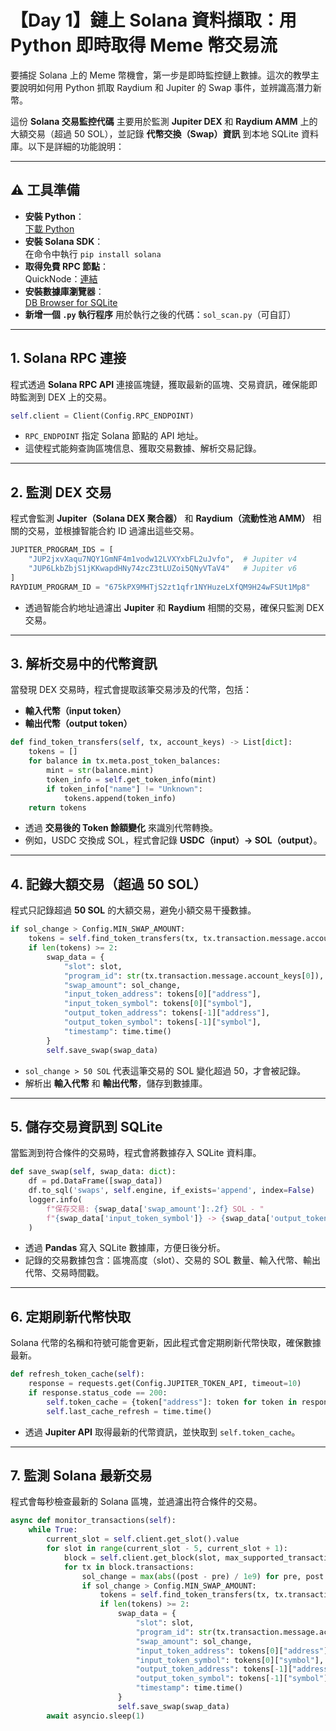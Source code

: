 # 【Day 1】鏈上 Solana 資料擷取：用 Python 即時取得 Meme 幣交易流

要捕捉 Solana 上的 Meme 幣機會，第一步是即時監控鏈上數據。這次的教學主要說明如何用 Python 抓取 Raydium 和 Jupiter 的 Swap 事件，並辨識高潛力新幣。

這份 **Solana 交易監控代碼** 主要用於監測 **Jupiter DEX** 和 **Raydium AMM** 上的大額交易（超過 50 SOL），並記錄 **代幣交換（Swap）資訊** 到本地 SQLite 資料庫。以下是詳細的功能說明：

---

## ⚠️ 工具準備

- **安裝 Python**：  
  [下載 Python](https://python.org/downloads/)
- **安裝 Solana SDK**：  
  在命令中執行 `pip install solana`
- **取得免費 RPC 節點**：  
  QuickNode：[連結](https://refer.quicknode.com/?via=yan)
- **安裝數據庫瀏覽器**：  
  [DB Browser for SQLite](https://sqlitebrowser.org)
- **新增一個 `.py` 執行程序** 用於執行之後的代碼：`sol_scan.py`（可自訂）

---

## 1. Solana RPC 連接

程式透過 **Solana RPC API** 連接區塊鏈，獲取最新的區塊、交易資訊，確保能即時監測到 DEX 上的交易。

```python
self.client = Client(Config.RPC_ENDPOINT)
```

- `RPC_ENDPOINT` 指定 Solana 節點的 API 地址。  
- 這使程式能夠查詢區塊信息、獲取交易數據、解析交易記錄。

---

## 2. 監測 DEX 交易

程式會監測 **Jupiter（Solana DEX 聚合器）** 和 **Raydium（流動性池 AMM）** 相關的交易，並根據智能合約 ID 過濾出這些交易。

```python
JUPITER_PROGRAM_IDS = [
    "JUP2jxvXaqu7NQY1GmNF4m1vodw12LVXYxbFL2uJvfo",  # Jupiter v4
    "JUP6LkbZbjS1jKKwapdHNy74zcZ3tLUZoi5QNyVTaV4"   # Jupiter v6
]
RAYDIUM_PROGRAM_ID = "675kPX9MHTjS2zt1qfr1NYHuzeLXfQM9H24wFSUt1Mp8"
```

- 透過智能合約地址過濾出 **Jupiter** 和 **Raydium** 相關的交易，確保只監測 DEX 交易。

---

## 3. 解析交易中的代幣資訊

當發現 DEX 交易時，程式會提取該筆交易涉及的代幣，包括：

- **輸入代幣（input token）**  
- **輸出代幣（output token）**  

```python
def find_token_transfers(self, tx, account_keys) -> List[dict]:
    tokens = []
    for balance in tx.meta.post_token_balances:
        mint = str(balance.mint)
        token_info = self.get_token_info(mint)
        if token_info["name"] != "Unknown":
            tokens.append(token_info)
    return tokens
```

- 透過 **交易後的 Token 餘額變化** 來識別代幣轉換。  
- 例如，USDC 交換成 SOL，程式會記錄 **USDC（input）-> SOL（output）**。

---

## 4. 記錄大額交易（超過 50 SOL）

程式只記錄超過 **50 SOL** 的大額交易，避免小額交易干擾數據。

```python
if sol_change > Config.MIN_SWAP_AMOUNT:
    tokens = self.find_token_transfers(tx, tx.transaction.message.account_keys)
    if len(tokens) >= 2:
        swap_data = {
            "slot": slot,
            "program_id": str(tx.transaction.message.account_keys[0]),
            "swap_amount": sol_change,
            "input_token_address": tokens[0]["address"],
            "input_token_symbol": tokens[0]["symbol"],
            "output_token_address": tokens[-1]["address"],
            "output_token_symbol": tokens[-1]["symbol"],
            "timestamp": time.time()
        }
        self.save_swap(swap_data)
```

- `sol_change > 50 SOL` 代表這筆交易的 SOL 變化超過 50，才會被記錄。  
- 解析出 **輸入代幣** 和 **輸出代幣**，儲存到數據庫。

---

## 5. 儲存交易資訊到 SQLite

當監測到符合條件的交易時，程式會將數據存入 SQLite 資料庫。

```python
def save_swap(self, swap_data: dict):
    df = pd.DataFrame([swap_data])
    df.to_sql('swaps', self.engine, if_exists='append', index=False)
    logger.info(
        f"保存交易: {swap_data['swap_amount']:.2f} SOL - "
        f"{swap_data['input_token_symbol']} -> {swap_data['output_token_symbol']}"
    )
```

- 透過 **Pandas** 寫入 SQLite 數據庫，方便日後分析。  
- 記錄的交易數據包含：區塊高度（slot）、交易的 SOL 數量、輸入代幣、輸出代幣、交易時間戳。

---

## 6. 定期刷新代幣快取

Solana 代幣的名稱和符號可能會更新，因此程式會定期刷新代幣快取，確保數據最新。

```python
def refresh_token_cache(self):
    response = requests.get(Config.JUPITER_TOKEN_API, timeout=10)
    if response.status_code == 200:
        self.token_cache = {token["address"]: token for token in response.json()}
        self.last_cache_refresh = time.time()
```

- 透過 **Jupiter API** 取得最新的代幣資訊，並快取到 `self.token_cache`。

---

## 7. 監測 Solana 最新交易

程式會每秒檢查最新的 Solana 區塊，並過濾出符合條件的交易。

```python
async def monitor_transactions(self):
    while True:
        current_slot = self.client.get_slot().value
        for slot in range(current_slot - 5, current_slot + 1):
            block = self.client.get_block(slot, max_supported_transaction_version=0).value
            for tx in block.transactions:
                sol_change = max(abs((post - pre) / 1e9) for pre, post in zip(tx.meta.pre_balances, tx.meta.post_balances))
                if sol_change > Config.MIN_SWAP_AMOUNT:
                    tokens = self.find_token_transfers(tx, tx.transaction.message.account_keys)
                    if len(tokens) >= 2:
                        swap_data = {
                            "slot": slot,
                            "program_id": str(tx.transaction.message.account_keys[0]),
                            "swap_amount": sol_change,
                            "input_token_address": tokens[0]["address"],
                            "input_token_symbol": tokens[0]["symbol"],
                            "output_token_address": tokens[-1]["address"],
                            "output_token_symbol": tokens[-1]["symbol"],
                            "timestamp": time.time()
                        }
                        self.save_swap(swap_data)
        await asyncio.sleep(1)
